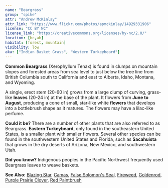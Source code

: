```yaml
---
name: "Beargrass"
group: "spike"
attr: "Andrew McKinlay"
attr_link: "https://www.flickr.com/photos/apmckinlay/14929331906"
license: "CC BY NC"
license_link: "https://creativecommons.org/licenses/by-nc/2.0/"
location: [bc,ab]
habitat: [forest, mountain]
visibility: low
aka: ["Indian Basket Grass", "Western Turkeybeard"]
---
```

**Common Beargrass** (Xerophyllum Tenax) is found in clumps on mountain slopes and forested areas from sea level to just below the tree line from British Columbia south to California and east to Alberta, Idaho, Montana, and Wyoming.

 A single, erect stem (20-60 in) grows from a large clump of curving, grass-like **leaves** (20-24 in) at the base of the plant. It flowers from **June to August**, producing a cone of small, star-like white **flowers** that develops into a bottlebrush shape as it matures. The flowers may have a lilac-like perfume.

**Could it be?** There are a number of other plants that are also referred to as Beargrass. **Eastern Turkeybeard**, only found in the southeastern United States, is a smaller plant with smaller flowers.  Several other species can be found in the southwestern United States and Florida, such as **Sacahuista** that grows in the dry deserts of Arizona, New Mexico, and southwestern Utah.

 **Did you know?** Indigenous peoples in the Pacific Northwest frequently used Beargrass leaves to weave baskets.

<!-- generated, do not edit -->
**See Also:**
[Blazing Star](/plants/blazstar/),
[Camas](/plants/camas/),
[False Solomon's Seal](/plants/falsesol/),
[Fireweed](/plants/fireweed/),
[Goldenrod](/plants/goldrod/),
[Purple Prairie Clover](/plants/pupclover/),
[Red Paintbrush](/plants/redpaint/)

